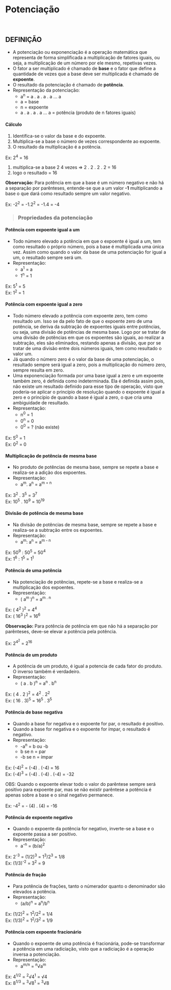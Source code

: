 # Potenciação

<br>

## DEFINIÇÃO
* A potenciação ou exponenciação é a operação matemática que representa de forma simplificada a multiplicação de fatores iguais, ou seja, a multiplicação de um número por ele mesmo, repetivas vezes.
* O fator a ser multiplicado é chamado de **base** e o fator que define a quantidade de vezes que a base deve ser multiplicada é chamado de **expoente**.
* O resultado da potenciação é chamado de **potência**.
* Representação da potenciação:
  - a<sup>n</sup> = a . a . a . a ... a 
  - a = base
  - n = expoente
  - a . a . a . a ... a = potência (produto de n fatores iguais)

#### Cálculo
1. Identifica-se o valor da base e do expoente.
2. Multiplica-se a base o número de vezes correspondente ao expoente.
3. O resultado da multiplicação é a potência.

Ex: 2<sup>4</sup> = 16
1. multiplica-se a base 2 4 vezes => 2 . 2 . 2 . 2 = 16
2. logo o resultado = 16

**Observação:** Para potência em que a base é um número negativo e não há a separação por parênteses, entende-se que a um valor **-1** multiplicando a base o que dará como resultado sempre um valor negativo.

Ex: -2<sup>2</sup> = -1.2<sup>2</sup> = -1.4 = -4

> ### Propriedades da potenciação

#### Potência com expoente igual a um
* Todo número elevado a potência em que o expoente é igual a um, tem como resultado o próprio número, pois a base é multiplicada uma única vez. Assim como quando o valor da base de uma potenciação for igual a um, o resultado sempre será um.
* Representação:
  - a<sup>1</sup> = a
  - 1<sup>n</sup> = 1

Ex: 5<sup>1</sup> = 5  
Ex: 1<sup>2</sup> = 1  

#### Potência com expoente igual a zero
* Todo número elevado a potência com expoente zero, tem como resultado um. Isso se da pelo fato de que o expoente zero de uma potência, se deriva da subtração de expoentes iguais entre potências, ou seja, uma divisão de potências de mesma base. Logo por se tratar de uma divisão de potências em que os expoentes são iguais, ao realizar a subtração, eles são eliminados, restando apenas a divisão, que por se tratar de uma divisão entre dois números iguais, tem como resultado o valor um.
* Já quando o número zero é o valor da base de uma potenciação, o resultado sempre será igual a zero, pois a multiplicação do número zero, sempre resulta em zero.
* Uma exponenciação formada por uma base igual a zero e um expoente também zero, é definida como indeterminada. Ela é definida assim pois, não existe um resultado definido para esse tipo de operação, visto que poderia-se aplicar o princípio de resolução quando o expoente é igual a zero e o princípio de quando a base é igual a zero, o que cria uma ambiguidade de resultado.
* Representação:
  - n<sup>0</sup> = 1
  - 0<sup>n</sup> = 0
  - 0<sup>0</sup> = ? (não existe)

Ex: 5<sup>0</sup> = 1  
Ex: 0<sup>2</sup> = 0

#### Multiplicação de potência de mesma base
* No produto de potências de mesma base, sempre se repete a base e realiza-se a adição dos expoentes.
* Representação:
  - a<sup>m</sup>. a<sup>n</sup> = a<sup>m + n</sup>

Ex: 3<sup>2</sup> . 3<sup>5</sup> = 3<sup>7</sup>    
Ex: 10<sup>5</sup> . 10<sup>9</sup> = 10<sup>19</sup>    

#### Divisão de potência de mesma base
* Na divisão de potências de mesma base, sempre se repete a base e realiza-se a subtração entre os expoentes.
* Representação:
  - a<sup>m</sup>: a<sup>n</sup> = a<sup>m - n</sup>

Ex: 50<sup>9</sup> : 50<sup>5</sup> = 50<sup>4</sup>    
Ex: 1<sup>6</sup> : 1<sup>5</sup> = 1<sup>1</sup>    

#### Potência de uma potência
* Na potenciação de potências, repete-se a base e realiza-se a multiplicação dos expoentes.
* Representação:
  - ( a<sup>m</sup> )<sup>n</sup> = a<sup>m . n</sup>

Ex: ( 4<sup>2</sup> )<sup>2</sup> = 4<sup>4</sup>  
Ex: ( 16<sup>3</sup> )<sup>2</sup> = 16<sup>6</sup>

**Observação:** Para potência de potência em que não há a separação por parênteses, deve-se elevar a potência pela potência.

Ex: 2<sup>4<sup>2</sup></sup> = 2<sup>16</sup>

#### Potência de um produto
* A potência de um produto, é igual a potencia de cada fator do produto. O inverso também é verdadeiro.
* Representação:
  - ( a . b )<sup>n</sup> = a<sup>n</sup> . b<sup>n</sup>

Ex: ( 4 . 2 )<sup>2</sup> = 4<sup>2</sup> . 2<sup>2</sup>  
Ex: ( 16 . 3)<sup>5</sup> = 16<sup>5</sup> . 3<sup>5</sup>  

#### Potência de base negativa
* Quando a base for negativa e o expoente for par, o resultado é positivo.
* Quando a base for negativa e o expoente for ímpar, o resultado é negativo.
* Representação:
  - -a<sup>n</sup> = b ou -b
  -  b se n = par
  -  -b se n = ímpar

Ex: (-4)<sup>2</sup> =  (-4) . (-4) = 16  
Ex: (-4)<sup>3</sup> =  (-4) . (-4) . (-4) = -32

OBS: Quando o expoente elevar todo o valor do parêntese sempre será positivo para expoente par, mas se não existir parêntese a potência é apenas sobre a base e o sinal negativo permanece.

Ex: -4<sup>2</sup> = - (4) . (4) = -16  

#### Potência de expoente negativo
* Quando o expoente da potência for negativo, inverte-se a base e o expoente passa a ser positivo.
* Representação:
  - a<sup>-n</sup> =  (b/a)<sup>2</sup>

Ex: 2<sup>-3</sup> =  (1/2)<sup>3</sup> = 1<sup>3</sup>/2<sup>3</sup> = 1/8  
Ex: (1/3)<sup>-2</sup> =  3<sup>2</sup> = 9  

#### Potência de fração
* Para potência de frações, tanto o númerador quanto o denominador são elevados a potência.
* Representação:
  - (a/b)<sup>n</sup> =  a<sup>n</sup>/b<sup>n</sup>

Ex: (1/2)<sup>2</sup> =  1<sup>2</sup>/2<sup>2</sup> = 1/4  
Ex: (1/3)<sup>2</sup> =  1<sup>2</sup>/3<sup>2</sup> = 1/9

#### Potência com expoente fracionário
* Quando o expoente de uma potência é fracionária, pode-se transformar a potência em uma radiciação, visto que a radiciação é a operação inversa a potenciação.
* Representação:
  - a<sup>m/n</sup> = <sup>n</sup>√a<sup>m</sup>

Ex: 4<sup>1/2</sup> =  <sup>2</sup>√4<sup>1</sup> = √4  
Ex: 8<sup>1/3</sup> =  <sup>3</sup>√8<sup>1</sup> = <sup>3</sup>√8  
